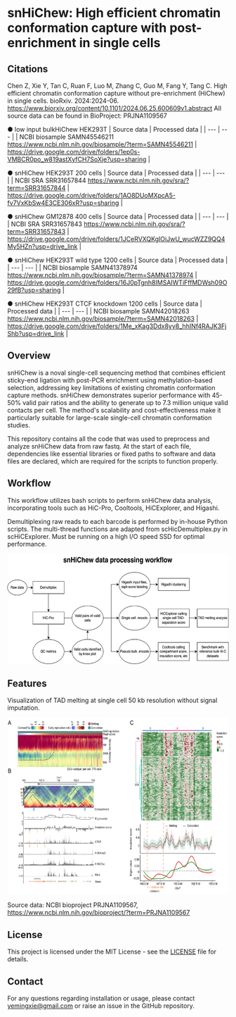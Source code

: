 # snHiChew: High efficient chromatin conformation capture with post-enrichment in single cells

## Citations
Chen Z, Xie Y, Tan C, Ruan F, Luo M, Zhang C, Guo M, Fang Y, Tang C. High efficient chromatin conformation capture without pre-enrichment (HiChew) in single cells. bioRxiv. 2024:2024-06. https://www.biorxiv.org/content/10.1101/2024.06.25.600609v1.abstract
All source data can be found in BioProject: PRJNA1109567

● low input bulkHiChew HEK293T 
| Source data | Processed data | 
| --- | --- |
| NCBI biosample SAMN45546211 https://www.ncbi.nlm.nih.gov/biosample/?term=SAMN45546211 | https://drive.google.com/drive/folders/1ep0s-VMBCR0po_w819astXyfCH7SoXje?usp=sharing |

● snHiChew HEK293T 200 cells
| Source data | Processed data | 
| --- | --- |
| NCBI SRA SRR31657844 https://www.ncbi.nlm.nih.gov/sra/?term=SRR31657844 | https://drive.google.com/drive/folders/1AO8DUoMXpcA5-fv7VxKbSw4E3CE306xR?usp=sharing |

● snHiChew GM12878 400 cells
| Source data | Processed data | 
| --- | --- |
| NCBI SRA SRR31657843 https://www.ncbi.nlm.nih.gov/sra/?term=SRR31657843 | https://drive.google.com/drive/folders/1JCeRVXQKgIOiJwU_wucWZZ9QQ4My5HZn?usp=drive_link |

● snHiChew HEK293T wild type 1200 cells
| Source data | Processed data | 
| --- | --- |
| NCBI biosample SAMN41378974 https://www.ncbi.nlm.nih.gov/biosample/?term=SAMN41378974 | https://drive.google.com/drive/folders/16J0pTgnh8IMSAIWTiFffMDWsh09O29fB?usp=sharing |

● snHiChew HEK293T CTCF knockdown 1200 cells
| Source data | Processed data | 
| --- | --- |
| NCBI biosample SAMN42018263	https://www.ncbi.nlm.nih.gov/biosample/?term=SAMN42018263 | https://drive.google.com/drive/folders/1Me_xKag3Ddx8yy8_hhINf4RAJK3FjShb?usp=drive_link |

## Overview
snHiChew is a noval single-cell sequencing method that combines efficient sticky-end ligation with post-PCR enrichment using methylation-based selection, addressing key limitations of existing chromatin conformation capture methods. snHiChew demonstrates superior performance with 45-50% valid pair ratios and the ability to generate up to 7.3 million unique valid contacts per cell. The method's scalability and cost-effectiveness make it particularly suitable for large-scale single-cell chromatin conformation studies.

This repository contains all the code that was used to preprocess and analyze snHiChew data from raw fastq. At the start of each file, dependencies like essential libraries or fixed paths to software and data files are declared, which are required for the scripts to function properly.

## Workflow
This workflow utilizes bash scripts to perform snHiChew data analysis, incorporating tools such as HiC-Pro, Cooltools, HiCExplorer, and Higashi.

Demultiplexing raw reads to each barcode is performed by in-house Python scripts. The multi-thread functions are adapted from scHicDemultiplex.py in scHiCExplorer. Must be running on a high I/O speed SSD for optimal performance.

<img src="https://github.com/genometube/snHiChew/blob/main/img/snHiChew.png?raw=true" width="600" height="250">

## Features
Visualization of TAD melting at single cell 50 kb resolution without signal imputation.

<img src="https://github.com/genometube/snHiChew/blob/main/img/melting.png?raw=true" width="600" height="400">

Source data:
NCBI bioproject PRJNA1109567, https://www.ncbi.nlm.nih.gov/bioproject/?term=PRJNA1109567

## License
This project is licensed under the MIT License - see the [LICENSE](LICENSE) file for details.

## Contact
For any questions regarding installation or usage, please contact yemingxie@gmail.com or raise an issue in the GitHub repository.
